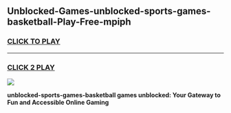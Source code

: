 
## Unblocked-Games-unblocked-sports-games-basketball-Play-Free-mpiph
<h3>
<a href="https://premium76.site?title=unblocked-sports-games-basketball&ref=19M">CLICK TO PLAY</a></h3>
<hr>

<h3>
<a href="https://premium76.site?title=unblocked-sports-games-basketball&ref=19M">CLICK 2 PLAY</a>
  
</h3>

<a href="https://premium76.site?title=unblocked-sports-games-basketball&ref=19M"><img src="https://clearcache.store/games.png"></a>


**unblocked-sports-games-basketball games unblocked: Your Gateway to Fun and Accessible Online Gaming**
